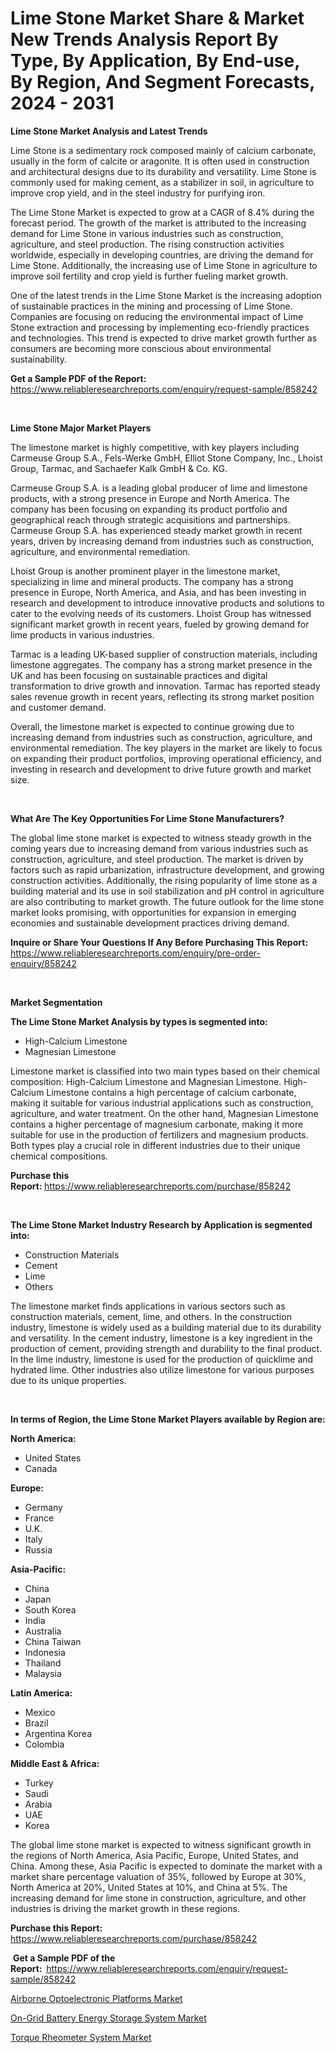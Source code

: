<p><h1>Lime Stone Market Share & Market New Trends Analysis Report By Type, By Application, By End-use, By Region, And Segment Forecasts, 2024 - 2031</h1></p><p><strong>Lime Stone Market Analysis and Latest Trends</strong></p>
<p><p>Lime Stone is a sedimentary rock composed mainly of calcium carbonate, usually in the form of calcite or aragonite. It is often used in construction and architectural designs due to its durability and versatility. Lime Stone is commonly used for making cement, as a stabilizer in soil, in agriculture to improve crop yield, and in the steel industry for purifying iron.</p><p>The Lime Stone Market is expected to grow at a CAGR of 8.4% during the forecast period. The growth of the market is attributed to the increasing demand for Lime Stone in various industries such as construction, agriculture, and steel production. The rising construction activities worldwide, especially in developing countries, are driving the demand for Lime Stone. Additionally, the increasing use of Lime Stone in agriculture to improve soil fertility and crop yield is further fueling market growth.</p><p>One of the latest trends in the Lime Stone Market is the increasing adoption of sustainable practices in the mining and processing of Lime Stone. Companies are focusing on reducing the environmental impact of Lime Stone extraction and processing by implementing eco-friendly practices and technologies. This trend is expected to drive market growth further as consumers are becoming more conscious about environmental sustainability.</p></p>
<p><strong>Get a Sample PDF of the Report:&nbsp;</strong> <a href="https://www.reliableresearchreports.com/enquiry/request-sample/858242">https://www.reliableresearchreports.com/enquiry/request-sample/858242</a></p>
<p>&nbsp;</p>
<p><strong>Lime Stone Major Market Players</strong></p>
<p><p>The limestone market is highly competitive, with key players including Carmeuse Group S.A., Fels-Werke GmbH, Elliot Stone Company, Inc., Lhoist Group, Tarmac, and Sachaefer Kalk GmbH & Co. KG. </p><p>Carmeuse Group S.A. is a leading global producer of lime and limestone products, with a strong presence in Europe and North America. The company has been focusing on expanding its product portfolio and geographical reach through strategic acquisitions and partnerships. Carmeuse Group S.A. has experienced steady market growth in recent years, driven by increasing demand from industries such as construction, agriculture, and environmental remediation.</p><p>Lhoist Group is another prominent player in the limestone market, specializing in lime and mineral products. The company has a strong presence in Europe, North America, and Asia, and has been investing in research and development to introduce innovative products and solutions to cater to the evolving needs of its customers. Lhoist Group has witnessed significant market growth in recent years, fueled by growing demand for lime products in various industries.</p><p>Tarmac is a leading UK-based supplier of construction materials, including limestone aggregates. The company has a strong market presence in the UK and has been focusing on sustainable practices and digital transformation to drive growth and innovation. Tarmac has reported steady sales revenue growth in recent years, reflecting its strong market position and customer demand.</p><p>Overall, the limestone market is expected to continue growing due to increasing demand from industries such as construction, agriculture, and environmental remediation. The key players in the market are likely to focus on expanding their product portfolios, improving operational efficiency, and investing in research and development to drive future growth and market size.</p></p>
<p>&nbsp;</p>
<p><strong>What Are The Key Opportunities For Lime Stone Manufacturers?</strong></p>
<p><p>The global lime stone market is expected to witness steady growth in the coming years due to increasing demand from various industries such as construction, agriculture, and steel production. The market is driven by factors such as rapid urbanization, infrastructure development, and growing construction activities. Additionally, the rising popularity of lime stone as a building material and its use in soil stabilization and pH control in agriculture are also contributing to market growth. The future outlook for the lime stone market looks promising, with opportunities for expansion in emerging economies and sustainable development practices driving demand.</p></p>
<p><strong>Inquire or Share Your Questions If Any Before Purchasing This Report:</strong> <a href="https://www.reliableresearchreports.com/enquiry/pre-order-enquiry/858242">https://www.reliableresearchreports.com/enquiry/pre-order-enquiry/858242</a></p>
<p>&nbsp;</p>
<p><strong>Market Segmentation</strong></p>
<p><strong>The Lime Stone Market Analysis by types is segmented into:</strong></p>
<p><ul><li>High-Calcium Limestone</li><li>Magnesian Limestone</li></ul></p>
<p><p>Limestone market is classified into two main types based on their chemical composition: High-Calcium Limestone and Magnesian Limestone. High-Calcium Limestone contains a high percentage of calcium carbonate, making it suitable for various industrial applications such as construction, agriculture, and water treatment. On the other hand, Magnesian Limestone contains a higher percentage of magnesium carbonate, making it more suitable for use in the production of fertilizers and magnesium products. Both types play a crucial role in different industries due to their unique chemical compositions.</p></p>
<p><strong>Purchase this Report:&nbsp;</strong><a href="https://www.reliableresearchreports.com/purchase/858242">https://www.reliableresearchreports.com/purchase/858242</a></p>
<p>&nbsp;</p>
<p><strong>The Lime Stone Market Industry Research by Application is segmented into:</strong></p>
<p><ul><li>Construction Materials</li><li>Cement</li><li>Lime</li><li>Others</li></ul></p>
<p><p>The limestone market finds applications in various sectors such as construction materials, cement, lime, and others. In the construction industry, limestone is widely used as a building material due to its durability and versatility. In the cement industry, limestone is a key ingredient in the production of cement, providing strength and durability to the final product. In the lime industry, limestone is used for the production of quicklime and hydrated lime. Other industries also utilize limestone for various purposes due to its unique properties.</p></p>
<p>&nbsp;</p>
<p><strong>In terms of Region, the Lime Stone Market Players available by Region are:</strong></p>
<p>
    <p> <strong> North America: </strong>
        <ul>
            <li>United States</li>
            <li>Canada</li>
        </ul>
        </p> 
    <p> <strong> Europe: </strong>
        <ul>
            <li>Germany</li>
            <li>France</li>
            <li>U.K.</li>
            <li>Italy</li>
            <li>Russia</li>
        </ul>
        </p> 
    <p> <strong> Asia-Pacific: </strong>
        <ul>
            <li>China</li>
            <li>Japan</li>
            <li>South Korea</li>
            <li>India</li>
            <li>Australia</li>
            <li>China Taiwan</li>
            <li>Indonesia</li>
            <li>Thailand</li>
            <li>Malaysia</li>
        </ul>
        </p> 
    <p> <strong> Latin America: </strong>
        <ul>
            <li>Mexico</li>
            <li>Brazil</li>
            <li>Argentina Korea</li>
            <li>Colombia</li>
        </ul>
        </p> 
    <p> <strong> Middle East & Africa: </strong>
        <ul>
            <li>Turkey</li>
            <li>Saudi</li>
            <li>Arabia</li>
            <li>UAE</li>
            <li>Korea</li>
        </ul>
    </p>
    </p>
<p><p>The global lime stone market is expected to witness significant growth in the regions of North America, Asia Pacific, Europe, United States, and China. Among these, Asia Pacific is expected to dominate the market with a market share percentage valuation of 35%, followed by Europe at 30%, North America at 20%, United States at 10%, and China at 5%. The increasing demand for lime stone in construction, agriculture, and other industries is driving the market growth in these regions.</p></p>
<p><strong>Purchase this Report: </strong><a href="https://www.reliableresearchreports.com/purchase/858242">https://www.reliableresearchreports.com/purchase/858242</a></p>
<p>&nbsp;<strong>Get a Sample PDF of the Report:&nbsp;&nbsp;</strong><a href="https://www.reliableresearchreports.com/enquiry/request-sample/858242">https://www.reliableresearchreports.com/enquiry/request-sample/858242</a></p>
<p><strong></strong></p>
<p><p><a href="https://view.publitas.com/reportprime-1/airborne-optoelectronic-platforms-market-provides-a-comprehensive-analysis-including-a-macro-overview-of-the-market-as-well-as-micro-details-such-as-market-size-and-competitive-landscape/">Airborne Optoelectronic Platforms Market</a></p><p><a href="https://view.publitas.com/reportprime-1/on-grid-battery-energy-storage-system-market-size-and-examines-its-market-scope-with-a-primary-focus-on-growth-opportunities-and-forecasted-trends-spanning-from-2023-to-2030/">On-Grid Battery Energy Storage System Market</a></p><p><a href="https://view.publitas.com/reportprime-1/torque-rheometer-system-market-offers-provide-insightful-data-for-the-time-period-from-2023-to-2030-and-also-provide-analysis-based-on-application-type-and-region/">Torque Rheometer System Market</a></p></p>